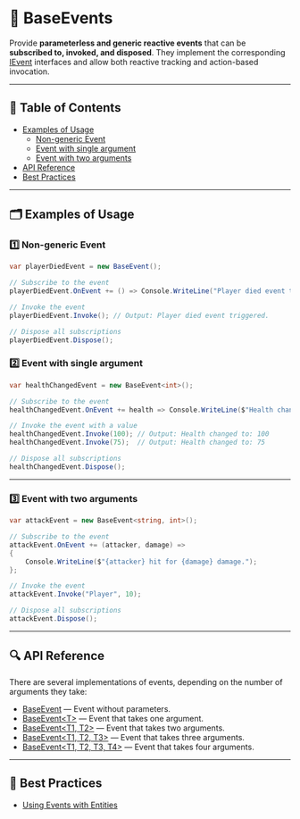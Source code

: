 # 🧩 BaseEvents

Provide **parameterless and generic reactive events** that can be **subscribed to, invoked,
and disposed**. They implement the corresponding [IEvent](IEvents.md) interfaces and allow both reactive tracking and
action-based invocation.

---

## 📑 Table of Contents

- [Examples of Usage](#-examples-of-usage)
    - [Non-generic Event](#ex-1)
    - [Event with single argument](#ex-2)
    - [Event with two arguments](#ex-3)
- [API Reference](#-api-reference)
- [Best Practices](#-best-practices)

---

## 🗂 Examples of Usage

### 1️⃣ Non-generic Event <div id="ex-1"></div>

```csharp
var playerDiedEvent = new BaseEvent();

// Subscribe to the event
playerDiedEvent.OnEvent += () => Console.WriteLine("Player died event triggered.");

// Invoke the event
playerDiedEvent.Invoke(); // Output: Player died event triggered.

// Dispose all subscriptions
playerDiedEvent.Dispose();
```

### 2️⃣ Event with single argument <div id="ex-2"></div>

```csharp
var healthChangedEvent = new BaseEvent<int>();

// Subscribe to the event
healthChangedEvent.OnEvent += health => Console.WriteLine($"Health changed to: {health}");

// Invoke the event with a value
healthChangedEvent.Invoke(100); // Output: Health changed to: 100
healthChangedEvent.Invoke(75);  // Output: Health changed to: 75

// Dispose all subscriptions
healthChangedEvent.Dispose();
```

---

### 3️⃣ Event with two arguments <div id="ex-3"></div>

```csharp
var attackEvent = new BaseEvent<string, int>();

// Subscribe to the event
attackEvent.OnEvent += (attacker, damage) =>
{
    Console.WriteLine($"{attacker} hit for {damage} damage.");
};

// Invoke the event
attackEvent.Invoke("Player", 10);

// Dispose all subscriptions
attackEvent.Dispose();
```

---

## 🔍 API Reference

There are several implementations of events, depending on the number of arguments they take:

- [BaseEvent](BaseEvent.md) — Event without parameters.
- [BaseEvent&lt;T&gt;](BaseEvent%601.md) — Event that takes one argument.
- [BaseEvent&lt;T1, T2&gt;](BaseEvent%602.md) — Event that takes two arguments.
- [BaseEvent&lt;T1, T2, T3&gt;](BaseEvent%603.md) — Event that takes three arguments.
- [BaseEvent&lt;T1, T2, T3, T4&gt;](BaseEvent%604.md) — Event that takes four arguments.

---

## 📌 Best Practices

- [Using Events with Entities](../../BestPractices/UsingEvents.md)